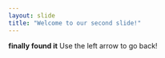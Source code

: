 ```yaml
---
layout: slide
title: "Welcome to our second slide!"
---
```

**finally found it**
Use the left arrow to go back!
